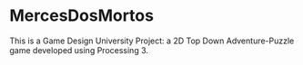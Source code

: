 # MercesDosMortos
This is a Game Design University Project: a 2D Top Down Adventure-Puzzle game developed using Processing 3.

